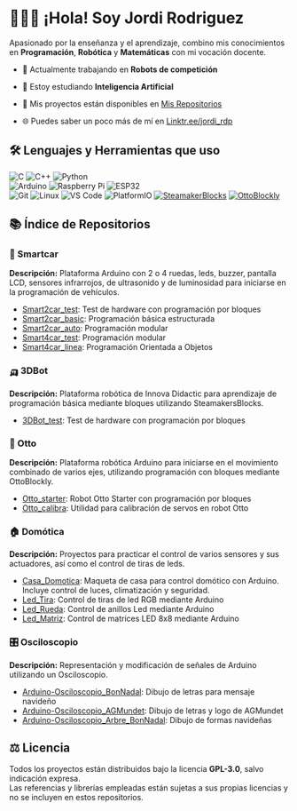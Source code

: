 # 👨🏽‍💻 ¡Hola! Soy Jordi Rodriguez

Apasionado por la enseñanza y el aprendizaje, combino mis conocimientos en **Programación**, **Robótica** y **Matemáticas** con mi vocación docente.
    
- 🤖 Actualmente trabajando en **Robots de competición**

- 🧬 Estoy estudiando **Inteligencia Artificial**

- 📂 Mis proyectos están disponibles en [Mis Repositorios](https://github.com/jordirdp?tab=repositories) 

- 🌐 Puedes saber un poco más de mí en [Linktr.ee/jordi_rdp](https://linktr.ee/jordi_rdp)


## 🛠️ Lenguajes y Herramientas que uso

![C](https://img.shields.io/badge/C-00599C?logo=c&logoColor=white)
![C++](https://img.shields.io/badge/C++-00599C?logo=c%2B%2B&logoColor=white)
![Python](https://img.shields.io/badge/Python-3776AB?logo=python&logoColor=white)   
![Arduino](https://img.shields.io/badge/Arduino-00979D?logo=arduino&logoColor=white)
![Raspberry Pi](https://img.shields.io/badge/Raspberry%20Pi-C51A4A?logo=raspberry-pi&logoColor=white)
![ESP32](https://img.shields.io/badge/ESP32-303030?style=flat&logo=espressif&logoColor=white)   
![Git](https://img.shields.io/badge/Git-F05032?logo=git&logoColor=white)
![Linux](https://img.shields.io/badge/Linux-FCC624?logo=linux&logoColor=black)
![VS Code](https://img.shields.io/badge/VS%20Code-007ACC?logo=visual-studio-code&logoColor=white)
![PlatformIO](https://img.shields.io/badge/PlatformIO-FF6600?logo=platformio&logoColor=white)
[![SteamakerBlocks](https://img.shields.io/badge/Steamakersblocks-00979D?style=flat&logo=arduino&logoColor=white)](https://www.steamakersblocks.com/)
[![OttoBlockly](https://img.shields.io/badge/OttoBlockly-FF6F00?style=flat&logo=google&logoColor=white)](https://ottodiy.github.io/blockly/)

   

## 📚 Índice de Repositorios

### 🚗 Smartcar
**Descripción:** Plataforma Arduino con 2 o 4 ruedas, leds, buzzer, pantalla LCD, sensores infrarrojos, de ultrasonido y de luminosidad para iniciarse en la programación de vehículos.
- [Smart2car_test](https://github.com/jordirdp/Smart2car_test): Test de hardware con programación por bloques
- [Smart2car_basic](https://github.com/jordirdp/Smart2car_basic): Programación básica estructurada
- [Smart2car_auto](https://github.com/jordirdp/Smart2car_auto): Programación modular
- [Smart4car_test](https://github.com/jordirdp/Smart4car_test): Programación modular
- [Smart4car_linea](https://github.com/jordirdp/Smart4car_test): Programación Orientada a Objetos

### 🛺 3DBot
**Descripción:** Plataforma robótica de Innova Didactic para aprendizaje de programación básica mediante bloques utilizando SteamakersBlocks.
- [3DBot_test](https://github.com/jordirdp/3DBot_test): Test de hardware con programación por bloques

### 🤖 Otto
**Descripción:** Plataforma robótica Arduino para iniciarse en el movimiento combinado de varios ejes, utilizando programación con bloques mediante OttoBlockly.  
- [Otto_starter](https://github.com/jordirdp/Otto_starter): Robot Otto Starter con programación por bloques
- [Otto_calibra](https://github.com/jordirdp/Otto_calibra): Utilidad para calibración de servos en robot Otto

### 🏠 Domótica
**Descripción:** Proyectos para practicar el control de varios sensores y sus actuadores, así como el control de tiras de leds. 
- [Casa_Domotica](https://github.com/jordirdp/Casa_Domotica): Maqueta de casa para control domótico con Arduino. Incluye control de luces, climatización y seguridad.
- [Led_Tira](https://github.com/jordirdp/Led_Tira): Control de tiras de led RGB mediante Arduino
- [Led_Rueda](https://github.com/jordirdp/Led_Rueda): Control de anillos Led mediante Arduino
- [Led_Matriz](https://github.com/jordirdp/Led_Matriz): Control de matrices LED 8x8 mediante Arduino

### 🎛️ Osciloscopio
**Descripción:** Representación y modificación de señales de Arduino utilizando un Osciloscopio.
- [Arduino-Osciloscopio_BonNadal](https://github.com/jordirdp/Arduino-Osciloscopio_BonNadal): Dibujo de letras para mensaje navideño
- [Arduino-Osciloscopio_AGMundet](https://github.com/jordirdp/Arduino-Osciloscopio_AGMundet): Dibujo de letras y logo de AGMundet
- [Arduino-Osciloscopio_Arbre_BonNadal](https://github.com/jordirdp/Arduino-Osciloscopio_Arbre_BonNadal): Dibujo de formas navideñas


## ⚖️ Licencia

Todos los proyectos están distribuidos bajo la licencia **GPL-3.0**, salvo indicación expresa.   
Las referencias y librerías empleadas están sujetas a sus propias licencias y no se incluyen en estos repositorios.
